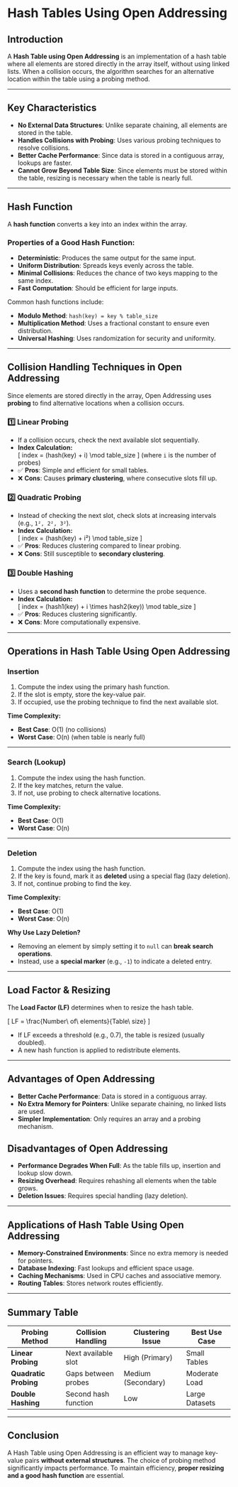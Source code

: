 # Hash Tables Using Open Addressing

## Introduction
A **Hash Table using Open Addressing** is an implementation of a hash table where all elements are stored directly in the array itself, without using linked lists. When a collision occurs, the algorithm searches for an alternative location within the table using a probing method.

---

## Key Characteristics
- **No External Data Structures**: Unlike separate chaining, all elements are stored in the table.
- **Handles Collisions with Probing**: Uses various probing techniques to resolve collisions.
- **Better Cache Performance**: Since data is stored in a contiguous array, lookups are faster.
- **Cannot Grow Beyond Table Size**: Since elements must be stored within the table, resizing is necessary when the table is nearly full.

---

## Hash Function
A **hash function** converts a key into an index within the array.

### Properties of a Good Hash Function:
- **Deterministic**: Produces the same output for the same input.
- **Uniform Distribution**: Spreads keys evenly across the table.
- **Minimal Collisions**: Reduces the chance of two keys mapping to the same index.
- **Fast Computation**: Should be efficient for large inputs.

Common hash functions include:
- **Modulo Method**: `hash(key) = key % table_size`
- **Multiplication Method**: Uses a fractional constant to ensure even distribution.
- **Universal Hashing**: Uses randomization for security and uniformity.

---

## Collision Handling Techniques in Open Addressing
Since elements are stored directly in the array, Open Addressing uses **probing** to find alternative locations when a collision occurs.

### **1️⃣ Linear Probing**
- If a collision occurs, check the next available slot sequentially.
- **Index Calculation:**  
  \[ index = (hash(key) + i) \mod table\_size \]
  (where `i` is the number of probes)
- ✅ **Pros**: Simple and efficient for small tables.
- ❌ **Cons**: Causes **primary clustering**, where consecutive slots fill up.

### **2️⃣ Quadratic Probing**
- Instead of checking the next slot, check slots at increasing intervals (e.g., `1², 2², 3²`).
- **Index Calculation:**  
  \[ index = (hash(key) + i²) \mod table\_size \]
- ✅ **Pros**: Reduces clustering compared to linear probing.
- ❌ **Cons**: Still susceptible to **secondary clustering**.

### **3️⃣ Double Hashing**
- Uses a **second hash function** to determine the probe sequence.
- **Index Calculation:**  
  \[ index = (hash1(key) + i \times hash2(key)) \mod table\_size \]
- ✅ **Pros**: Reduces clustering significantly.
- ❌ **Cons**: More computationally expensive.

---

## Operations in Hash Table Using Open Addressing

### **Insertion**
1. Compute the index using the primary hash function.
2. If the slot is empty, store the key-value pair.
3. If occupied, use the probing technique to find the next available slot.

**Time Complexity:**
- **Best Case**: O(1) (no collisions)
- **Worst Case**: O(n) (when table is nearly full)

---

### **Search (Lookup)**
1. Compute the index using the hash function.
2. If the key matches, return the value.
3. If not, use probing to check alternative locations.

**Time Complexity:**
- **Best Case**: O(1)
- **Worst Case**: O(n)

---

### **Deletion**
1. Compute the index using the hash function.
2. If the key is found, mark it as **deleted** using a special flag (lazy deletion).
3. If not, continue probing to find the key.

**Time Complexity:**
- **Best Case**: O(1)
- **Worst Case**: O(n)

**Why Use Lazy Deletion?**
- Removing an element by simply setting it to `null` can **break search operations**.
- Instead, use a **special marker** (e.g., `-1`) to indicate a deleted entry.

---

## Load Factor & Resizing
The **Load Factor (LF)** determines when to resize the hash table.

\[ LF = \frac{Number\ of\ elements}{Table\ size} \]

- If LF exceeds a threshold (e.g., 0.7), the table is resized (usually doubled).
- A new hash function is applied to redistribute elements.

---

## Advantages of Open Addressing
- **Better Cache Performance**: Data is stored in a contiguous array.
- **No Extra Memory for Pointers**: Unlike separate chaining, no linked lists are used.
- **Simpler Implementation**: Only requires an array and a probing mechanism.

## Disadvantages of Open Addressing
- **Performance Degrades When Full**: As the table fills up, insertion and lookup slow down.
- **Resizing Overhead**: Requires rehashing all elements when the table grows.
- **Deletion Issues**: Requires special handling (lazy deletion).

---

## Applications of Hash Table Using Open Addressing
- **Memory-Constrained Environments**: Since no extra memory is needed for pointers.
- **Database Indexing**: Fast lookups and efficient space usage.
- **Caching Mechanisms**: Used in CPU caches and associative memory.
- **Routing Tables**: Stores network routes efficiently.

---

## Summary Table

| Probing Method       | Collision Handling | Clustering Issue | Best Use Case |
|----------------------|-------------------|----------------|--------------|
| **Linear Probing**   | Next available slot | High (Primary) | Small Tables |
| **Quadratic Probing**| Gaps between probes | Medium (Secondary) | Moderate Load |
| **Double Hashing**   | Second hash function | Low | Large Datasets |

---

## Conclusion
A Hash Table using Open Addressing is an efficient way to manage key-value pairs **without external structures**. The choice of probing method significantly impacts performance. To maintain efficiency, **proper resizing and a good hash function** are essential.

